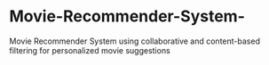 # Movie-Recommender-System-
Movie Recommender System using collaborative and content-based filtering for personalized movie suggestions
